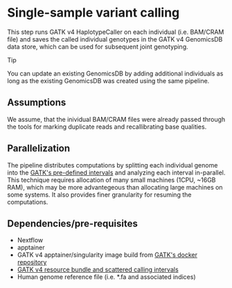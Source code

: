 # Single-sample variant calling

This step runs GATK v4 HaplotypeCaller on each individual (i.e. BAM/CRAM file) and saves the called individual genotypes in the GATK v4 GenomicsDB data store, which can be used for subsequent joint genotyping.

> [!TIP]
> You can update an existing GenomicsDB by adding additional individuals as long as the existing GenomicsDB was created using the same pipeline.

## Assumptions

We assume, that the inividual BAM/CRAM files were already passed through the tools for marking duplicate reads and recallibrating base qualities.

## Parallelization

The pipeline distributes computations by splitting each individual genome into the [GATK's pre-defined intervals](https://gatk.broadinstitute.org/hc/en-us/articles/360035531852-Intervals-and-interval-lists) and analyzing each interval in-parallel. This technique requires allocation of many small machines (1CPU, ~16GB RAM), which may be more advantegeous than allocating large machines on some systems. It also provides finer granularity for resuming the computations. 

## Dependencies/pre-requisites
* Nextflow
* apptainer
* GATK v4 apptainer/singularity image build from [GATK's docker repository](https://hub.docker.com/r/broadinstitute/gatk/) 
* [GATK v4 resource bundle and scattered calling intervals](https://gatk.broadinstitute.org/hc/en-us/articles/360035890811-Resource-bundle)
* Human genome reference file (i.e. *.fa and associated indices)
